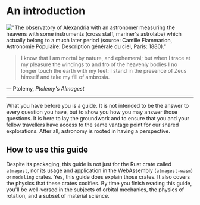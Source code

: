 # An introduction

!["The observatory of Alexandria with an astronomer measuring the heavens with some instruments (cross staff, mariner's astrolabe) which actually belong to a much later period (source: Camille Flammarion, Astronomie Populaire: Description générale du ciel, Paris: 1880)."](https://webspace.science.uu.nl/~gent0113/astro/images/alexandria_observatory_sm.jpg)

>I know that I am mortal by nature, and ephemeral; but when I trace at my pleasure the windings to and fro of the heavenly bodies I no longer touch the earth with my feet: I stand in the presence of Zeus himself and take my fill of ambrosia.

&mdash; Ptolemy, _Ptolemy's Almagest_

* * *

What you have before you is a guide. It is not intended to be the answer to every question you have, but to show you how you may answer those questions. It is here to lay the groundwork and to ensure that you and your fellow travellers have access to the same vantage point for our shared explorations. After all, astronomy is rooted in having a perspective.

## How to use this guide

Despite its packaging, this guide is not just for the Rust crate called `almagest`, nor its usage and application in the WebAssembly (`almagest-wasm`) or `modeling` crates. Yes, this guide does explain those crates. It also covers the physics that these crates codifies. By time you finish reading this guide, you'll be well-versed in the subjects of orbital mechanics, the physics of rotation, and a subset of material science.
